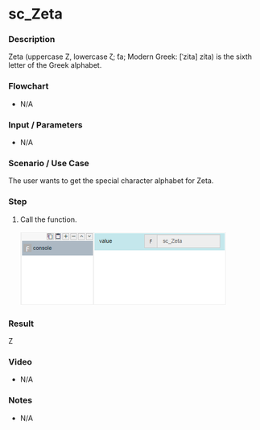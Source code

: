 ﻿# sc_Zeta

### Description

Zeta (uppercase Ζ, lowercase ζ; ̂ta; Modern Greek: [ˈzita] zíta) is the sixth letter of the Greek alphabet.

### Flowchart

- N/A 

### Input / Parameters

- N/A

### Scenario / Use Case

The user wants to get the special character alphabet for Zeta.

### Step

1. Call the function.
    
    ![](../../../../document/function/SpecialCharacter/sc_Zeta/sc_Zeta-step-1.png?raw=true)
 
### Result

Ζ
 
### Video

- N/A

<!--[![Video](http://i.imgur.com/Ot5DWAW.png)](https://youtu.be/StTqXEQ2l-Y?t=35s)-->

### Notes

- N/A